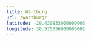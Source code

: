 ```yaml
---
title: Wartburg
url: /wartburg/
latitude: -29.430833000000003
longitude: 30.575556000000002
---
```

